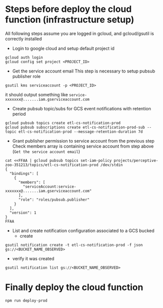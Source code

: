 # Steps before deploy the cloud function (infrastructure setup)
All following steps assume you are logged in gcloud, and gcloud/gsutil is correctly installed

- Login to google cloud and setup default project id
```
gcloud auth login
gcloud config set project <PROJECT_ID>
```

- Get the service account email
This step is necessary to setup pubsub publisher role
```
gsutil kms serviceaccount -p <PROJECT_ID>
```
it should output something like `service-xxxxxxx@.......iam.gserviceaccount.com`

- Create pubsub topic/subs for GCS event notifications with retention period 
```
gcloud pubsub topics create etl-cs-notification-prod
gcloud pubsub subscriptions create etl-cs-notification-prod-sub --topic etl-cs-notification-prod --message-retention-duration 7d 
```

- Grant publisher permission to service account from the previous step
Check members array is containing service account from step above (`Get the service account email`)
```
cat <<FFAA | gcloud pubsub topics set-iam-policy projects/perceptive-zoo-351213/topics/etl-cs-notification-prod /dev/stdin
{
  "bindings": [
    {
      "members": [
        "serviceAccount:service-xxxxxxx@.......iam.gserviceaccount.com"
      ],
      "role": "roles/pubsub.publisher"
    }
  ],
  "version": 1
}
FFAA
```

- List and create notification configuration associated to a GCS bucked
  - create
```
gsutil notification create -t etl-cs-notification-prod -f json gs://<BUCKET_NAME_OBSERVED>
```
  - verify it was created
```
gsutil notification list gs://<BUCKET_NAME_OBSERVED>
```
# Finally deploy the cloud function
```
npm run deploy-prod
```
